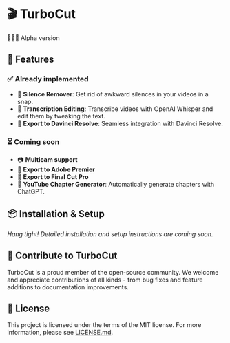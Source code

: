 # 🎬 TurboCut 

🚨🚨🚨 Alpha version

## 🚀 Features

### ✅ Already implemented
- 🤫 **Silence Remover**: Get rid of awkward silences in your videos in a snap.
- 📝 **Transcription Editing**: Transcribe videos with OpenAI Whisper and edit them by tweaking the text.
- 🔄 **Export to Davinci Resolve**: Seamless integration with Davinci Resolve.

### ⏳ Coming soon
- 📷 **Multicam support**
- 🔄 **Export to Adobe Premier**
- 🔄 **Export to Final Cut Pro**
- 📖 **YouTube Chapter Generator**: Automatically generate chapters with ChatGPT.

## 📦 Installation & Setup
_Hang tight! Detailed installation and setup instructions are coming soon._

## 🙌 Contribute to TurboCut
TurboCut is a proud member of the open-source community. We welcome and appreciate contributions of all kinds - from bug fixes and feature additions to documentation improvements.

## 📄 License
This project is licensed under the terms of the MIT license. For more information, please see [LICENSE.md](LICENSE.md).
